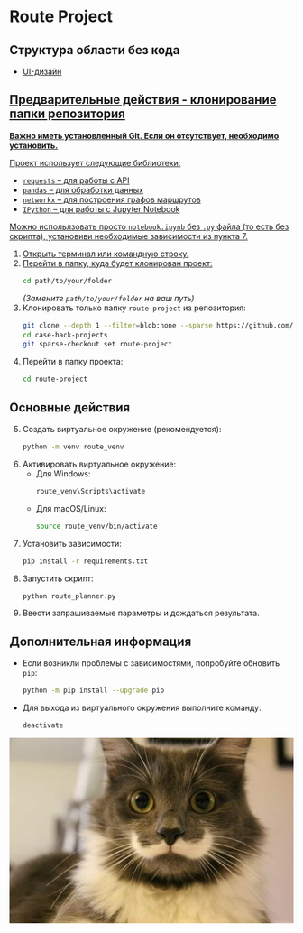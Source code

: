 # Route Project

## Структура области без кода
- <a href="https://github.com/KsyLight/case-hack-projects/blob/main/route-project/UI-%D0%B4%D0%B8%D0%B7%D0%B0%D0%B9%D0%BD.png">UI-дизайн

## Предварительные действия - клонирование папки репозитория

**Важно иметь установленный Git. Если он отсутствует, необходимо установить.**

Проект использует следующие библиотеки:  
- `requests` – для работы с API  
- `pandas` – для обработки данных  
- `networkx` – для построения графов маршрутов  
- `IPython` – для работы с Jupyter Notebook  

Можно испольлзовать просто `notebook.ipynb` без `.py` файла (то есть без скрипта), установиви необходимые зависимости из пункта 7.

1. Открыть терминал или командную строку.
2. Перейти в папку, куда будет клонирован проект:
   ```sh
   cd path/to/your/folder
   ```
   *(Замените `path/to/your/folder` на ваш путь)*
3. Клонировать только папку `route-project` из репозитория:
   ```sh
   git clone --depth 1 --filter=blob:none --sparse https://github.com/KsyLight/case-hack-projects.git
   cd case-hack-projects
   git sparse-checkout set route-project
   ```
4. Перейти в папку проекта:
   ```sh
   cd route-project
   ```

## Основные действия

5. Создать виртуальное окружение (рекомендуется):
   ```sh
   python -m venv route_venv
   ```
6. Активировать виртуальное окружение:
   - Для Windows:
     ```sh
     route_venv\Scripts\activate
     ```
   - Для macOS/Linux:
     ```sh
     source route_venv/bin/activate
     ```
7. Установить зависимости:
   ```sh
   pip install -r requirements.txt
   ```
8. Запустить скрипт:
   ```sh
   python route_planner.py
   ```
9. Ввести запрашиваемые параметры и дождаться результата.

## Дополнительная информация

- Если возникли проблемы с зависимостями, попробуйте обновить `pip`:
  ```sh
  python -m pip install --upgrade pip
  ```
- Для выхода из виртуального окружения выполните команду:
  ```sh
  deactivate
  ```

<div align="center">
    <img src="cat.jpg" alt="Описание изображения" width="1000" height="auto">
</div>

